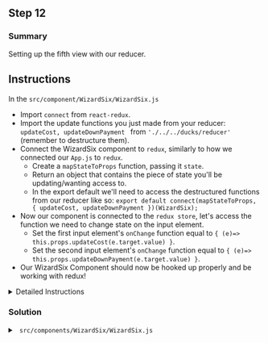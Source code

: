## Step 12

### Summary

Setting up the fifth view with our reducer.

## Instructions 

In the `src/component/WizardSix/WizardSix.js`

* Import `connect` from `react-redux`.
* Import the update functions you just made from your reducer: `updateCost, updateDownPayment ` from `'./../../ducks/reducer'` (remember to destructure them). 
* Connect the WizardSix component to `redux`, similarly to how we connected our `App.js` to `redux`.
    * Create a `mapStateToProps` function, passing it `state`.
    * Return an object that contains the piece of state you'll be updating/wanting access to.
    * In the export default we'll need to access the destructured functions from our reducer like so: `export default connect(mapStateToProps, { updateCost, updateDownPayment })(WizardSix);`
* Now our component is connected to the `redux store`, let's access the function we need to change state on the input element.
    * Set the first input element's `onChange` function equal to `{ (e)=> this.props.updateCost(e.target.value) }`.
    * Set the second input element's `onChange` function equal to `{ (e)=> this.props.updateDownPayment(e.target.value) }`.
* Our WizardSix Component should now be hooked up properly and be working with redux! 
<details>

<summary> Detailed Instructions </summary>

* Import `connect` from `react-redux`.

```js
import { connect } from 'react-redux'; 

```

* Import the update function you just made from your reducer: `updateRealEstateAgent ` from `'./../../ducks/reducer'` (remember to destructure them). 

```js
import { updateCost, updateDownPayment } from './../../ducks/reducer';

```

* Connect the WizardSix component to `redux`, similarly to how we connected our `App.js` to `redux`.
    * Create a `mapStateToProps` function, passing it `state`.
    * Return an object that contains the piece of state you'll be updating/wanting access to.
    * In the export default we'll need to access the destructured functions from our reducer like so: `export default connect(mapStateToProps, { updateCost, updateDownPayment })(WizardSix);`
    
```js
function mapStateToProps( state ) {
  return { 
      cost: state.cost,
      downPayment: state.downPayment
    };
}
export default connect(mapStateToProps, { updateCost, updateDownPayment })(WizardSix); 
```

* Now our component is connected to the `redux store`, let's access the function we need to change state on the input element.
    * Set the first input element's `onChange` function equal to `{ (e)=> this.props.updateCost(e.target.value) }`.
    * Set the second input element's `onChange` function equal to `{ (e)=> this.props.updateDownPayment(e.target.value) }`.  
    * Because we've connected to `redux`, the updateLoanType function is now on props for this component.
* Our WizardSix Component should now be hooked up properly and be working with redux! 
    
```js
<input type="text" placeholder="amount" onChange={ (e)=> this.props.updateCost(e.target.value) }/> <br />
<input type="text" placeholder="amount" onChange={ (e)=> this.props.updateDownPayment(e.target.value) }/>
```
</details>

### Solution

<details>

<summary> <code> src/components/WizardSix/WizardSix.js </code> </summary>


```js
import React,  { Component } from 'react';
import { Link } from 'react-router-dom';
import { updateCost, updateDownPayment } from './../../ducks/reducer'
import { connect } from 'react-redux'; 

class WizardSix extends Component {
    render(){
        return(
            <div className="parent-div">
                <div className="vert-align">
                    <p>What is the estimated purchase price?</p> <br />
                        
                        
                        <input type="text" placeholder="amount" onChange={ (e)=> this.props.updateCost(e.target.value) }/> <br />


                    <p>How much are you putting down as a down payment?</p> <br />
                        
                        
                        <input type="text" placeholder="amount" onChange={ (e)=> this.props.updateDownPayment(e.target.value) }/>
                        
                    
                    <Link to="/wSeven"><button className="wSix-btn"> Next </button></Link>
                </div>
            </div>
        )
    }
}


function mapStateToProps( state ) {
  return { 
      cost: state.cost,
      downPayment: state.downPayment
    };
}
export default connect(mapStateToProps, { updateCost, updateDownPayment })(WizardSix); 
```

</details>
   